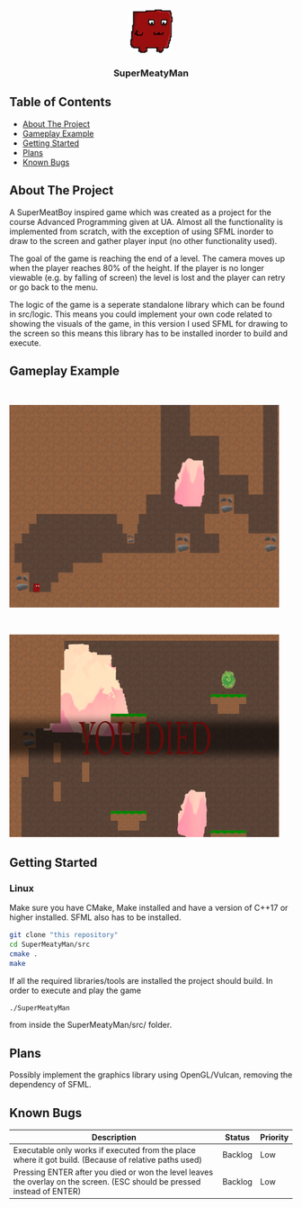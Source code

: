 <!-- PROJECT LOGO -->
<br />
<p align="center">
    <img src="readme_images/MeatMan.png" alt="Logo" width="80" height="80">
  <h3 align="center">SuperMeatyMan</h3>
</p>

<!-- TABLE OF CONTENTS -->
## Table of Contents

* [About The Project](#about-the-project)
* [Gameplay Example](#gameplay-example)
* [Getting Started](#getting-started)
* [Plans](#plans)
* [Known Bugs](#bugs)


<!-- ABOUT THE PROJECT -->
## About The Project
A SuperMeatBoy inspired game which was created as a project for the course Advanced Programming given at UA.
Almost all the functionality is implemented from scratch, with the exception of using SFML inorder to draw to the screen and gather player input (no other functionality used).

The goal of the game is reaching the end of a level. The camera moves up when the player reaches 80% of the height.
If the player is no longer viewable (e.g. by falling of screen) the level is lost and the player can retry or go back to the menu.

The logic of the game is a seperate standalone library which can be found in src/logic.
This means you could implement your own code related to showing the visuals of the game,
in this version I used SFML for drawing to the screen so this means this library has to be installed inorder to build and execute.


<!-- GAMEPLAY EXAMPLE -->
## Gameplay Example

<br />
<p >
    <img src="readme_images/GameplayPreview1.png" alt="Example of a level (SFML graphics library)" width="480" height="360">
</p>

<br />
<p >
    <img src="readme_images/GameplayPreview2.png" alt="Example of dying (SFML graphics library)" width="480" height="360">
</p>


<!-- GETTING STARTED -->
## Getting Started

### Linux
Make sure you have CMake, Make installed and have a version of C++17 or higher installed.
SFML also has to be installed.

```bash
git clone "this repository"
cd SuperMeatyMan/src
cmake .
make
```
If all the required libraries/tools are installed the project should build.
In order to execute and play the game
```bash
./SuperMeatyMan
```
from inside the SuperMeatyMan/src/ folder.

<!-- PLANS -->
## Plans

Possibly implement the graphics library using OpenGL/Vulcan, removing the dependency of SFML.

<!-- BUGS -->
## Known Bugs

| Description                                                                                    | Status   | Priority |
| ---------------------------------------------------------------------------------------------- | --- | --- |
| Executable only works if executed from the place where it got build. (Because of relative paths used)                                             | Backlog   | Low | 
| Pressing ENTER after you died or won the level leaves the overlay on the screen. (ESC should be pressed instead of ENTER)                                                  | Backlog   | Low |
